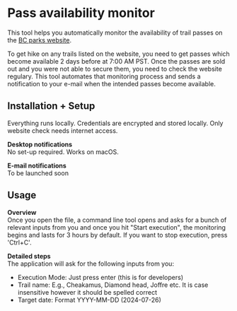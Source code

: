 # Pass availability monitor

This tool helps you automatically monitor the availability of trail passes on the [BC parks website](https://reserve.bcparks.ca/dayuse/).

To get hike on any trails listed on the website, you need to get passes which become available 2 days before at 7:00 AM PST. Once the passes are sold out and you were not able to secure them, you need to check the website regulary. This tool automates that monitoring process and sends a notification to your e-mail when the intended passes become available.  

## Installation + Setup

Everything runs locally. Credentials are encrypted and stored locally. Only website check needs internet access.

**Desktop notifications**  
No set-up required. Works on macOS.

**E-mail notifications**  
To be launched soon

## Usage

**Overview**  
Once you open the file, a command line tool opens and asks for a bunch of relevant inputs from you and once you hit "Start execution", the monitoring begins and lasts for 3 hours by default. If you want to stop execution, press 'Ctrl+C'.  

**Detailed steps**  
The application will ask for the following inputs from you:  

- Execution Mode: Just press enter (this is for developers)
- Trail name: E.g., Cheakamus, Diamond head, Joffre etc. It is case insensitive however it should be spelled correct
- Target date: Format YYYY-MM-DD (2024-07-26)
